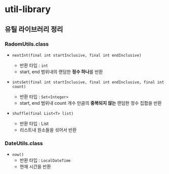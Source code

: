 # util-library

## 유틸 라이브러리 정리

### RadomUtils.class
- `nextInt(final int startInclusive, final int endInclusive)`
  - 반환 타입 : `int`
  - start, end 범위내의 랜덤한 **정수 하나**를 반환

- `intsSet(final int startInclusive, final int endInclusive, final int count)`
  - 반환 타입 : `Set<Integer>`
  - start, end 범위내 count 개수 만큼의 **중복되지 않는** 랜덤한 정수 집합을 반환

- `shuffle(final List<T> list)`
  - 반환 타입 : <T> List
  - 리스트내 원소들을 섞어서 반환

### DateUtils.class
- `now()`
  - 반환 타입 : `LocalDateTime`
  - 현재 시간을 반환